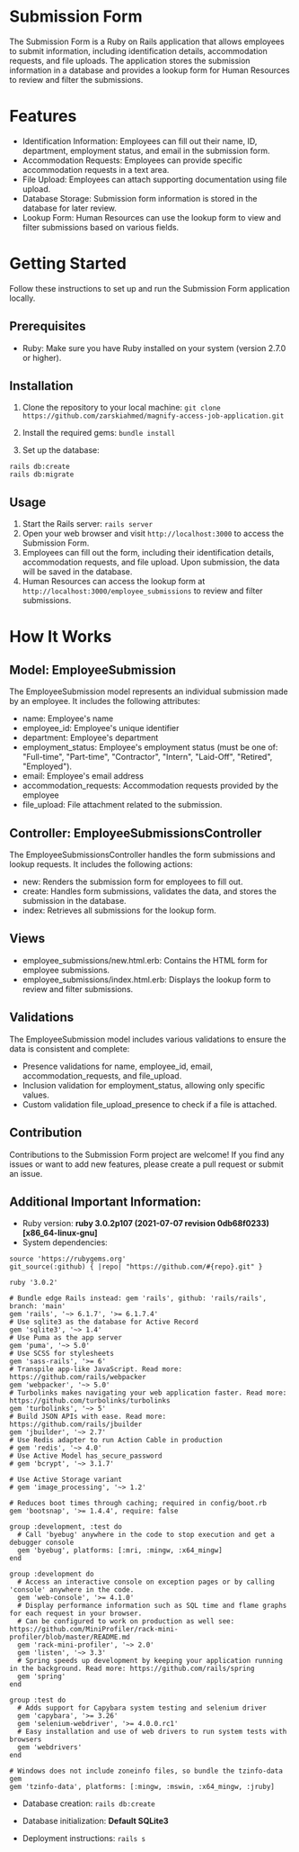 # Submission Form
The Submission Form is a Ruby on Rails application that allows employees to submit information, including identification details, accommodation requests, and file uploads. The application stores the submission information in a database and provides a lookup form for Human Resources to review and filter the submissions.

# Features
* Identification Information: Employees can fill out their name, ID, department, employment status, and email in the submission form.
* Accommodation Requests: Employees can provide specific accommodation requests in a text area.
* File Upload: Employees can attach supporting documentation using file upload.
* Database Storage: Submission form information is stored in the database for later review.
* Lookup Form: Human Resources can use the lookup form to view and filter submissions based on various fields.

# Getting Started
Follow these instructions to set up and run the Submission Form application locally.

## Prerequisites
* Ruby: Make sure you have Ruby installed on your system (version 2.7.0 or higher).
## Installation
1. Clone the repository to your local machine:
```git clone https://github.com/zarskiahmed/magnify-access-job-application.git```

2. Install the required gems:
```bundle install```

3. Set up the database:
```
rails db:create
rails db:migrate
```

## Usage
1. Start the Rails server:
```rails server```
2. Open your web browser and visit ```http://localhost:3000``` to access the Submission Form.
3. Employees can fill out the form, including their identification details, accommodation requests, and file upload. Upon submission, the data will be saved in the database.
4. Human Resources can access the lookup form at ```http://localhost:3000/employee_submissions``` to review and filter submissions.

# How It Works
## Model: EmployeeSubmission
The EmployeeSubmission model represents an individual submission made by an employee. It includes the following attributes:
* name: Employee's name
* employee_id: Employee's unique identifier
* department: Employee's department
* employment_status: Employee's employment status (must be one of: "Full-time", "Part-time", "Contractor", "Intern", "Laid-Off", "Retired", "Employed").
* email: Employee's email address
* accommodation_requests: Accommodation requests provided by the employee
* file_upload: File attachment related to the submission.

## Controller: EmployeeSubmissionsController
The EmployeeSubmissionsController handles the form submissions and lookup requests. It includes the following actions:
* new: Renders the submission form for employees to fill out.
* create: Handles form submissions, validates the data, and stores the submission in the database.
* index: Retrieves all submissions for the lookup form.

## Views
* employee_submissions/new.html.erb: Contains the HTML form for employee submissions.
* employee_submissions/index.html.erb: Displays the lookup form to review and filter submissions.

## Validations
The EmployeeSubmission model includes various validations to ensure the data is consistent and complete:
* Presence validations for name, employee_id, email, accommodation_requests, and file_upload.
* Inclusion validation for employment_status, allowing only specific values.
* Custom validation file_upload_presence to check if a file is attached.

##  Contribution
Contributions to the Submission Form project are welcome! If you find any issues or want to add new features, please create a pull request or submit an issue.

## Additional Important Information:

* Ruby version: **ruby 3.0.2p107 (2021-07-07 revision 0db68f0233) [x86_64-linux-gnu]**
* System dependencies:
``` 
source 'https://rubygems.org'
git_source(:github) { |repo| "https://github.com/#{repo}.git" }

ruby '3.0.2'

# Bundle edge Rails instead: gem 'rails', github: 'rails/rails', branch: 'main'
gem 'rails', '~> 6.1.7', '>= 6.1.7.4'
# Use sqlite3 as the database for Active Record
gem 'sqlite3', '~> 1.4'
# Use Puma as the app server
gem 'puma', '~> 5.0'
# Use SCSS for stylesheets
gem 'sass-rails', '>= 6'
# Transpile app-like JavaScript. Read more: https://github.com/rails/webpacker
gem 'webpacker', '~> 5.0'
# Turbolinks makes navigating your web application faster. Read more: https://github.com/turbolinks/turbolinks
gem 'turbolinks', '~> 5'
# Build JSON APIs with ease. Read more: https://github.com/rails/jbuilder
gem 'jbuilder', '~> 2.7'
# Use Redis adapter to run Action Cable in production
# gem 'redis', '~> 4.0'
# Use Active Model has_secure_password
# gem 'bcrypt', '~> 3.1.7'

# Use Active Storage variant
# gem 'image_processing', '~> 1.2'

# Reduces boot times through caching; required in config/boot.rb
gem 'bootsnap', '>= 1.4.4', require: false

group :development, :test do
  # Call 'byebug' anywhere in the code to stop execution and get a debugger console
  gem 'byebug', platforms: [:mri, :mingw, :x64_mingw]
end

group :development do
  # Access an interactive console on exception pages or by calling 'console' anywhere in the code.
  gem 'web-console', '>= 4.1.0'
  # Display performance information such as SQL time and flame graphs for each request in your browser.
  # Can be configured to work on production as well see: https://github.com/MiniProfiler/rack-mini-profiler/blob/master/README.md
  gem 'rack-mini-profiler', '~> 2.0'
  gem 'listen', '~> 3.3'
  # Spring speeds up development by keeping your application running in the background. Read more: https://github.com/rails/spring
  gem 'spring'
end

group :test do
  # Adds support for Capybara system testing and selenium driver
  gem 'capybara', '>= 3.26'
  gem 'selenium-webdriver', '>= 4.0.0.rc1'
  # Easy installation and use of web drivers to run system tests with browsers
  gem 'webdrivers'
end

# Windows does not include zoneinfo files, so bundle the tzinfo-data gem
gem 'tzinfo-data', platforms: [:mingw, :mswin, :x64_mingw, :jruby]
```

* Database creation: ```rails db:create```

* Database initialization: **Default SQLite3**

* Deployment instructions: ```rails s```

